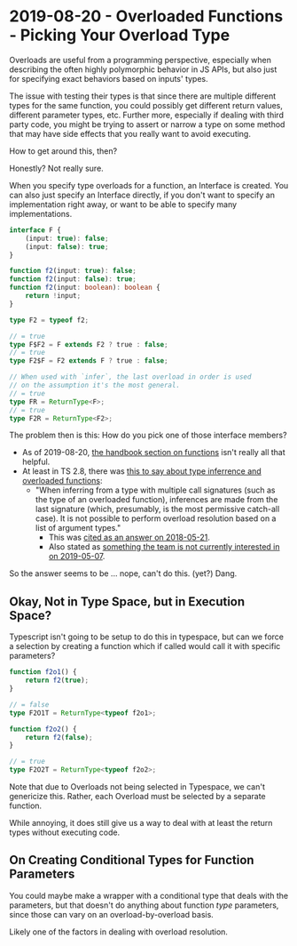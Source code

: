 2019-08-20 - Overloaded Functions - Picking Your Overload Type
========

Overloads are useful from a programming perspective, especially when describing the often highly polymorphic behavior in JS APIs, but also just for specifying exact behaviors based on inputs' types.

The issue with testing their types is that since there are multiple different types for the same function, you could possibly get different return values, different parameter types, etc.  Further more, especially if dealing with third party code, you might be trying to assert or narrow a type on some method that may have side effects that you really want to avoid executing.

How to get around this, then?

Honestly?  Not really sure.

When you specify type overloads for a function, an Interface is created.  You can also just specify an Interface directly, if you don't want to specify an implementation right away, or want to be able to specify many implementations.

```typescript
interface F {
    (input: true): false;
    (input: false): true;
}

function f2(input: true): false;
function f2(input: false): true;
function f2(input: boolean): boolean {
    return !input;
}

type F2 = typeof f2;

// = true
type F$F2 = F extends F2 ? true : false;
// = true
type F2$F = F2 extends F ? true : false;

// When used with `infer`, the last overload in order is used
// on the assumption it's the most general.
// = true
type FR = ReturnType<F>;
// = true
type F2R = ReturnType<F2>;
```

The problem then is this: How do you pick one of those interface members?

- As of 2019-08-20, [the handbook section on functions](http://www.typescriptlang.org/docs/handbook/functions.html#overloads) isn't really all that helpful.
- At least in TS 2.8, there was [this to say about type inferrence and overloaded functions](https://github.com/Microsoft/TypeScript/wiki/What%27s-new-in-TypeScript#type-inference-in-conditional-types):
    - "When inferring from a type with multiple call signatures (such as the type of an overloaded function), inferences are made from the last signature (which, presumably, is the most permissive catch-all case). It is not possible to perform overload resolution based on a list of argument types."
        - This was [cited as an answer on 2018-05-21](https://github.com/microsoft/TypeScript/issues/24275#issuecomment-390701982).
        - Also stated as [something the team is not currently interested in on 2019-05-07](https://github.com/microsoft/TypeScript/issues/6606#issuecomment-387186188).

So the answer seems to be ... nope, can't do this. (yet?)  Dang.



## Okay, Not in Type Space, but in Execution Space?

Typescript isn't going to be setup to do this in typespace, but can we force a selection by creating a function which if called would call it with specific parameters?

```typescript
function f2o1() {
    return f2(true);
}

// = false
type F2O1T = ReturnType<typeof f2o1>;

function f2o2() {
    return f2(false);
}

// = true
type F2O2T = ReturnType<typeof f2o2>;
```

Note that due to Overloads not being selected in Typespace, we can't genericize this.  Rather, each Overload must be selected by a separate function.

While annoying, it does still give us a way to deal with at least the return types without executing code.



## On Creating Conditional Types for Function Parameters

You could maybe make a wrapper with a conditional type that deals with the parameters, but that doesn't do anything about function _type_ parameters, since those can vary on an overload-by-overload basis.

Likely one of the factors in dealing with overload resolution.
